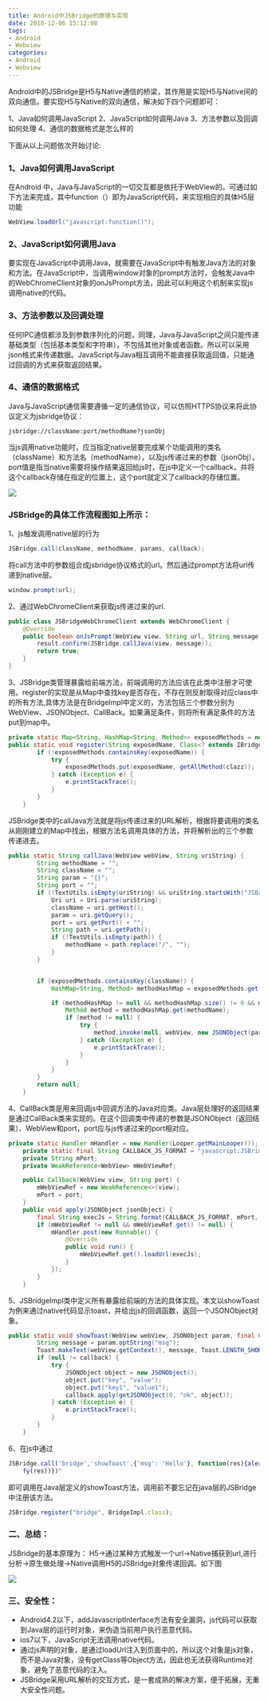 ```yaml
---
title: Android中JSBridge的原理与实现
date: 2018-12-06 15:12:08
tags:
- Android
- Webview
categories:
- Android
- Webview
---
```


Android中的JSBridge是H5与Native通信的桥梁，其作用是实现H5与Native间的双向通信。要实现H5与Native的双向通信，解决如下四个问题即可：

 1、Java如何调用JavaScript
 2、JavaScript如何调用Java
 3、方法参数以及回调如何处理
 4、通信的数据格式是怎么样的

下面从以上问题依次开始讨论:

### 1、Java如何调用JavaScript

在Android 中，Java与JavaScript的一切交互都是依托于WebView的。可通过如下方法来完成，其中function（）即为JavaScript代码，来实现相应的具体H5层功能

```java
WebView.loadUrl("javascript:function()");
```

### 2、JavaScript如何调用Java

要实现在JavaScript中调用Java，就需要在JavaScript中有触发Java方法的对象和方法。在JavaScript中，当调用window对象的prompt方法时，会触发Java中的WebChromeClient对象的onJsPrompt方法，因此可以利用这个机制来实现js调用native的代码。

<!--more-->

### 3、方法参数以及回调处理

任何IPC通信都涉及到参数序列化的问题，同理，Java与JavaScript之间只能传递基础类型（包括基本类型和字符串），不包括其他对象或者函数。所以可以采用json格式来传递数据。JavaScript与Java相互调用不能直接获取返回值，只能通过回调的方式来获取返回结果。

### 4、通信的数据格式

Java与JavaScript通信需要遵循一定的通信协议，可以仿照HTTPS协议来将此协议定义为jsbridge协议：

```
jsbridge://className:port/methodName?jsonObj
```

当js调用native功能时，应当指定native层要完成某个功能调用的类名（className）和方法名（methodName），以及js传递过来的参数（jsonObj）。port值是指当native需要将操作结果返回给js时，在js中定义一个callback，并将这个callback存储在指定的位置上，这个port就定义了callback的存储位置。

![](https://ws2.sinaimg.cn/large/006tNbRwgy1fxx1qq1vwij30o30gxgn5.jpg)

### JSBridge的具体工作流程图如上所示：

1、js触发调用native层的行为

```java
JSBridge.call(className, methodName, params, callback);
```

将call方法中的参数组合成jsbridge协议格式的url。然后通过prompt方法将url传递到native层。

```java
window.prompt(url);
```

2、通过WebChromeClient来获取js传递过来的url.

```java
public class JSBridgeWebChromeClient extends WebChromeClient {
    @Override
    public boolean onJsPrompt(WebView view, String url, String message, String defaultValue, JsPromptResult result) {
        result.confirm(JSBridge.callJava(view, message));
        return true;
    }
}
```

3、JSBridge类管理暴露给前端方法，前端调用的方法应该在此类中注册才可使用。register的实现是从Map中查找key是否存在，不存在则反射取得对应class中的所有方法,具体方法是在BridgeImpl中定义的，方法包括三个参数分别为WebView、JSONObject、CallBack。如果满足条件，则将所有满足条件的方法put到map中。

```java
private static Map<String, HashMap<String, Method>> exposedMethods = new HashMap<>();
public static void register(String exposedName, Class<? extends IBridge> clazz) {
        if (!exposedMethods.containsKey(exposedName)) {
            try {
                exposedMethods.put(exposedName, getAllMethod(clazz));
            } catch (Exception e) {
                e.printStackTrace();
            }
        }
    }
```

JSBridge类中的callJava方法就是将js传递过来的URL解析，根据将要调用的类名从刚刚建立的Map中找出，根据方法名调用具体的方法，并将解析出的三个参数传递进去。

```java
public static String callJava(WebView webView, String uriString) {
        String methodName = "";
        String className = "";
        String param = "{}";
        String port = "";
        if (!TextUtils.isEmpty(uriString) && uriString.startsWith("JSBridge")) {
            Uri uri = Uri.parse(uriString);
            className = uri.getHost();
            param = uri.getQuery();
            port = uri.getPort() + "";
            String path = uri.getPath();
            if (!TextUtils.isEmpty(path)) {
                methodName = path.replace("/", "");
            }
        }


        if (exposedMethods.containsKey(className)) {
            HashMap<String, Method> methodHashMap = exposedMethods.get(className);

            if (methodHashMap != null && methodHashMap.size() != 0 && methodHashMap.containsKey(methodName)) {
                Method method = methodHashMap.get(methodName);
                if (method != null) {
                    try {
                        method.invoke(null, webView, new JSONObject(param), new Callback(webView, port));
                    } catch (Exception e) {
                        e.printStackTrace();
                    }
                }
            }
        }
        return null;
    }
```

4、CallBack类是用来回调js中回调方法的Java对应类。Java层处理好的返回结果是通过CallBack类来实现的。在这个回调类中传递的参数是JSONObject（返回结果）、WebView和port，port应与js传递过来的port相对应。

```java
private static Handler mHandler = new Handler(Looper.getMainLooper());
    private static final String CALLBACK_JS_FORMAT = "javascript:JSBridge.onFinish('%s', %s);";
    private String mPort;
    private WeakReference<WebView> mWebViewRef;

    public Callback(WebView view, String port) {
        mWebViewRef = new WeakReference<>(view);
        mPort = port;
    }
    public void apply(JSONObject jsonObject) {
        final String execJs = String.format(CALLBACK_JS_FORMAT, mPort, String.valueOf(jsonObject));
        if (mWebViewRef != null && mWebViewRef.get() != null) {
            mHandler.post(new Runnable() {
                @Override
                public void run() {
                    mWebViewRef.get().loadUrl(execJs);
                }
            });
        }
    }
```

5、JSBridgeImpl类中定义所有暴露给前端的方法的具体实现。本文以showToast为例来通过native代码显示toast，并给出js的回调函数，返回一个JSONObject对象。

```java
public static void showToast(WebView webView, JSONObject param, final Callback callback) {
        String message = param.optString("msg");
        Toast.makeText(webView.getContext(), message, Toast.LENGTH_SHORT).show();
        if (null != callback) {
            try {
                JSONObject object = new JSONObject();
                object.put("key", "value");
                object.put("key1", "value1");
                callback.apply(getJSONObject(0, "ok", object));
            } catch (Exception e) {
                e.printStackTrace();
            }
        }
    }
```

6、在js中通过

```js
JSBridge.call('bridge','showToast',{'msg': 'Hello'}, function(res){alert(JSON.stringi
    fy(res))})"
```

即可调用在Java层定义的showToast方法，调用前不要忘记在java层的JSBridge中注册该方法。

```js
JSBridge.register("bridge", BridgeImpl.class);
```

### 二、总结：

JSBridge的基本原理为：
H5->通过某种方式触发一个url->Native捕获到url,进行分析->原生做处理->Native调用H5的JSBridge对象传递回调。如下图

![](https://ws1.sinaimg.cn/large/006tNbRwgy1fxx1u5dkwaj30oa0c53zg.jpg)

### 三、安全性：

- Android4.2以下，addJavascriptInterface方法有安全漏洞，js代码可以获取到Java层的运行时对象，来伪造当前用户执行恶意代码。
- ios7以下，JavaScript无法调用native代码。
- 通过js声明的对象，是通过loadUrl注入到页面中的，所以这个对象是js对象，而不是Java对象，没有getClass等Object方法，因此也无法获得Runtime对象，避免了恶意代码的注入。
- JSBridge采用URL解析的交互方式，是一套成熟的解决方案，便于拓展，无重大安全性问题。